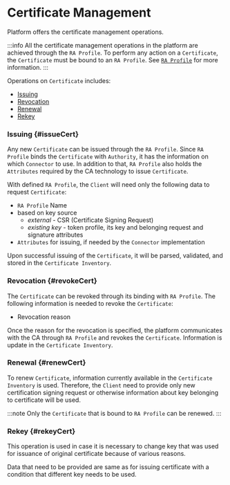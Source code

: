 # Certificate Management

Platform offers the certificate management operations.

:::info
All the certificate management operations in the platform are achieved through the `RA Profile`. To perform any action on a `Certificate`, the `Certificate` must be bound to an `RA Profile`. See [`RA Profile`](../core-components/ra-profile) for more information.
:::

Operations on `Certificate` includes:

- [Issuing](#issueCert)
- [Revocation](#revokeCert)
- [Renewal](#renewCert)
- [Rekey](#rekeyCert)

### Issuing \{#issueCert}

Any new `Certificate` can be issued through the `RA Profile`. Since `RA Profile` binds the `Certificate` with `Authority`, it has the information on which `Connector` to use. In addition to that, `RA Profile` also holds the `Attributes` required by the CA technology to issue `Certificate`.

With defined `RA Profile`, the `Client` will need only the following data to request `Certificate`:

- `RA Profile` Name
- based on key source
  - *external* - CSR (Certificate Signing Request)
  - *existing key* - token profile, its key and belonging request and signature attributes
- `Attributes` for issuing, if needed by the `Connector` implementation

Upon successful issuing of the `Certificate`, it will be parsed, validated, and stored in the `Certificate Inventory`.

### Revocation \{#revokeCert}

The `Certificate` can be revoked through its binding with `RA Profile`. The following information is needed to revoke the `Certificate`:

- Revocation reason

Once the reason for the revocation is specified, the platform communicates with the CA through `RA Profile` and revokes the `Certificate`. Information is update in the `Certificate Inventory`.

### Renewal \{#renewCert}

To renew `Certificate`, information currently available in the `Certificate Inventory` is used. Therefore, the `Client` need to provide only new certification signing request or otherwise information about key belonging to certificate will be used.

:::note
Only the `Certificate` that is bound to `RA Profile` can be renewed.
:::

### Rekey \{#rekeyCert}

This operation is used in case it is necessary to change key that was used for issuance of original certificate because of various reasons.

Data that need to be provided are same as for issuing certificate with a condition that different key needs to be used.

